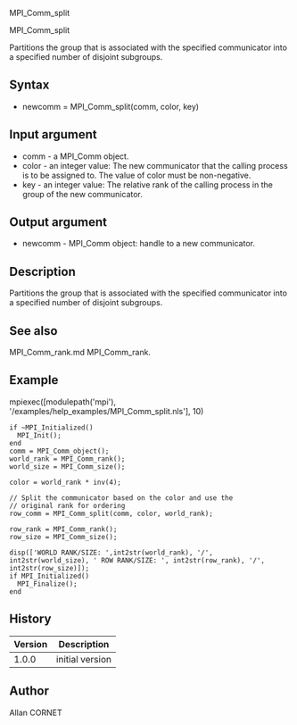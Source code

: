 



MPI_Comm_split


MPI_Comm_split

Partitions the group that is associated with the specified communicator into a specified number of disjoint subgroups.

## Syntax

- newcomm = MPI_Comm_split(comm,  color, key)

## Input argument

 - comm - a MPI_Comm object.
 - color - an integer value: The new communicator that the calling process is to be assigned to. The value of color must be non-negative.
 - key - an integer value: The relative rank of the calling process in the group of the new communicator.

## Output argument

 - newcomm - MPI_Comm object:  handle to a new communicator.

## Description


  <p>Partitions the group that is associated with the specified communicator into a specified number of disjoint subgroups.</p>


## See also

MPI_Comm_rank.md MPI_Comm_rank.
## Example

mpiexec([modulepath('mpi'), '/examples/help_examples/MPI_Comm_split.nls'], 10)
```Nelson
if ~MPI_Initialized()
  MPI_Init();
end
comm = MPI_Comm_object();
world_rank = MPI_Comm_rank();
world_size = MPI_Comm_size();

color = world_rank * inv(4);

// Split the communicator based on the color and use the
// original rank for ordering
row_comm = MPI_Comm_split(comm, color, world_rank);

row_rank = MPI_Comm_rank();
row_size = MPI_Comm_size();

disp(['WORLD RANK/SIZE: ',int2str(world_rank), '/', int2str(world_size), ' ROW RANK/SIZE: ', int2str(row_rank), '/', int2str(row_size)]);
if MPI_Initialized()
  MPI_Finalize();
end
```

## History

|Version|Description|
|------|------|
|1.0.0|initial version|


## Author

Allan CORNET



